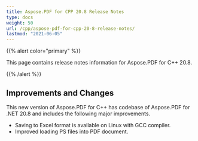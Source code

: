 ```yaml
---
title: Aspose.PDF for CPP 20.8 Release Notes
type: docs
weight: 50
url: /cpp/aspose-pdf-for-cpp-20-8-release-notes/
lastmod: "2021-06-05"
---
```


{{% alert color="primary" %}}

This page contains release notes information for Aspose.PDF for C++ 20.8.

{{% /alert %}}

## **Improvements and Changes**

This new version of Aspose.PDF for C++ has codebase of Aspose.PDF for .NET 20.8 and includes the following major improvements.

 * Saving to Excel format is available on Linux with GCC compiler.
 * Improved loading PS files into PDF document.
